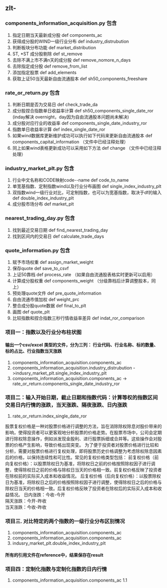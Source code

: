 ## zlt-

### components_information_acquisition.py 包含
1. 指定日期当天最新成分股 def components_ac  
2. 获得成分股的WIND一级行业分布 def industry_distrubution
3. 判断板块分布功能 def market_distribution
4. ST, *ST 成分股剔除 def st_remove
5. 去除不满上市不满n天的成分股 def remove_nomore_n_days
6. 去除指定成分股 def remove_from_list
7. 添加指定股票 def add_elements
8. 获取上证50当天最新自由流通股本 def sh50_components_freeshare

### rate_or_return.py 包含
1. 判断日期是否为交易日 def check_trade_da
2. 成分股捏合指数单日收益率计算 def sh50_components_single_date_ror (inday解决 overnight，day因为自由流通股本问题尚未解决)
3. 成分股对应行业的收益率 def components_single_date_industry_ror
4. 指数单日收益率计算 def index_single_date_ror
5. 如果wind数据库更新维护成功可以执行如下代码来更新自由流通股本 def components_capital_information （文件中已经注释处理）
6. 同上如果wind表格更新成功可以采用如下方法 def change （文件中已经注释处理）

### industry_market_plt.py 包含
1. 行业中文名称和CODE映射code--name def code_to_name
2. 单宽基指数、定制指数wind以及行业分布画图 def single_index_industry_plt
3. 双指数wind一级行业对比，可定制指数，也可以为宽基指数，取决于df的输入 def double_index_industry_plt
4. 成分股市场分布 def market_plt

### nearest_trading_day.py 包含
1. 找到最近交易日期 def find_nearest_trading_day
2. 找到区间内的交易日 def calculate_trade_days

### quote_information.py 包含
1. 赋予市场权重 def assign_market_weight
2. 保存quote def save_to_csvf
3. 上证50靠档 def process_rate （如果自由流通股表格实时更新可以启用）
4. 计算成分股权重 def components_weight （分级靠档后计算调整股本，同上）
5. 预处理quote文件 def pre_quote_information
6. 自由流通市值加权 def weight_prc
7. 整合成分股quote数据 def final_to_plt
8. 画图 def quote_plt
9. 比较指数和捏合指数三秒行情收益率差异 def indat_ror_comparison


### 项目一：指数以及行业分布柱状图

#### 输出一个csv/excel 类型的文件，分为三列： 行业代码、行业名称、标的数量、标的占比、行业指数当天涨跌
1. components_information_acquisition.components_ac
  2. components_information_acquisition.industry_distrubution ->indusry_market_plt.single_index_industry_plt
  3. components_information_acquisition.components_ac -> rate_or_return.components_single_date_industry_ror


### 项目二：输入开始日期，截止日期和指数代码：计算等权的指数区间交易日内行情的涨跌，当天涨跌、隔夜涨跌、日内涨跌
1. rate_or_return.index_single_date_ror

股票复权价格是一种对股票价格进行调整的方法，旨在消除除权除息对股价带来的影响，使得投资者可以更客观地分析股票的价格走势。在股票市场中，公司会定期进行除权除息操作，例如派发现金股利、进行股票拆细或合并等。这些操作会对股票的价格产生影响，导致价格出现突变。
为了便于投资者对股票价格进行比较和分析，需要对股票价格进行复权处理，即将股票历史价格调整为考虑除权除息因素后的价格，以保持连续性和可比性。常见的复权价格类型包括：
前复权价格（前向复权价格）：以股票除权日为基准，将除权日之前的价格按照除权因子进行调整，使得除权日之前的价格与除权日当天的价格相一致。前复权价格反映了投资者在除权前的实际买入成本和收益情况。
后复权价格（后向复权价格）：以股票除权日为基准，将除权日之后的价格按照除权因子进行调整，使得除权日之后的价格与除权日当天的价格相一致。后复权价格反映了投资者在除权后的实际买入成本和收益情况。
日内涨跌：今收-今开        
隔天涨跌：今开-昨收       
当天涨跌：今收-昨收


### 项目三. 对比特定的两个指数的一级行业分布区别情况
1. components_information_acquisition.components_ac
2. components_information_acquisition.components_ac
3. indusry_market_plt.double_index_industry_plt

#### 所有的引用文件在reference中，结果保存在result


### 项目四：定制化指数与定制化指数的日内行情
1. components_information_acquisition.components_ac
   1.1 
